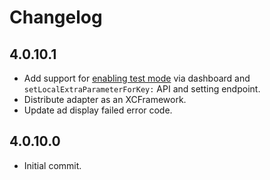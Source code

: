 # Changelog

## 4.0.10.1
* Add support for [enabling test mode](https://docs.google.com/document/d/12EXo3f0qbUnDqrjBPORZwaxhpGfWn6tkQjX93AvNkNI/edit?usp=sharing) via dashboard and `setLocalExtraParameterForKey:` API and setting endpoint. 
* Distribute adapter as an XCFramework.
* Update ad display failed error code.

## 4.0.10.0
* Initial commit.
